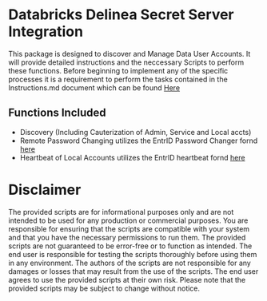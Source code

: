 # Databricks Delinea Secret Server Integration

  
This package is designed to discover and Manage Data User Accounts. It will provide detailed instructions and the neccessary Scripts to perform these functions. Before beginning to implement any of the specific processes it is a requirement to perform the tasks contained in the Instructions.md document which can be found [Here](./Instructions.md)

  

## Functions Included

- Discovery (Including Cauterization of Admin, Service and Local accts)
- Remote Password Changing utilizes the EntrID Password Changer fornd [here](https://github.com/DelineaXPM/delinea-platform/tree/main/Scripts/SecretServer/EntraId)
- Heartbeat of Local Accounts utilizes the EntrID heartbeat fornd [here](https://github.com/DelineaXPM/delinea-platform/tree/main/Scripts/SecretServer/EntraId)
  

# Disclaimer

The provided scripts are for informational purposes only and are not intended to be used for any production or commercial purposes. You are responsible for ensuring that the scripts are compatible with your system and that you have the necessary permissions to run them. The provided scripts are not guaranteed to be error-free or to function as intended. The end user is responsible for testing the scripts thoroughly before using them in any environment. The authors of the scripts are not responsible for any damages or losses that may result from the use of the scripts. The end user agrees to use the provided scripts at their own risk. Please note that the provided scripts may be subject to change without notice.